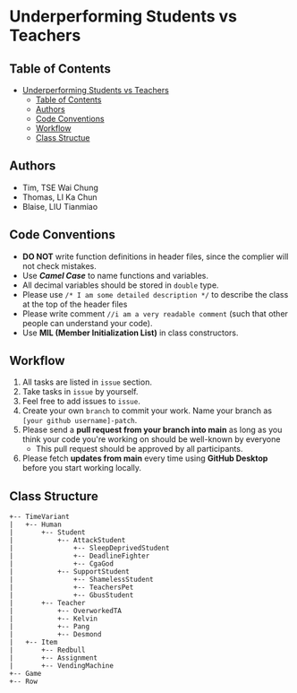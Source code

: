 # Underperforming Students vs Teachers
## Table of Contents
- [Underperforming Students vs Teachers](#underperforming-students-vs-teachers)
  - [Table of Contents](#table-of-contents)
  - [Authors</br>](#authorsbr)
  - [Code Conventions](#code-conventions)
  - [Workflow](#workflow)
  - [Class Structue](#class-structue)

## Authors
- Tim, TSE Wai Chung
- Thomas, LI Ka Chun
- Blaise, LIU Tianmiao

## Code Conventions
- **DO NOT** write function definitions in header files, since the complier will not check mistakes.
- Use ***Camel Case*** to name functions and variables.
- All decimal variables should be stored in `double` type.
- Please use `/* I am some detailed description */` to describe the class at the top of the header files
- Please write comment `//i am a very readable comment` (such that other people can understand your code).
- Use **MIL (Member Initialization List)** in class constructors.

## Workflow
1. All tasks are listed in `issue` section.
2. Take tasks in `issue` by yourself.
3. Feel free to add issues to `issue`.
4. Create your own `branch` to commit your work. Name your branch as `[your github username]-patch`.
5. Please send a **pull request from your branch into main** as long as you think your code you're working on should be well-known by everyone
   - This pull request should be approved by all participants.
6. Please fetch **updates from main** every time using **GitHub Desktop** before you start working locally.

## Class Structure
```
+-- TimeVariant
|   +-- Human
|       +-- Student
|           +-- AttackStudent
|               +-- SleepDeprivedStudent
|               +-- DeadlineFighter
|               +-- CgaGod
|           +-- SupportStudent
|               +-- ShamelessStudent
|               +-- TeachersPet
|               +-- GbusStudent
|       +-- Teacher
|           +-- OverworkedTA
|           +-- Kelvin
|           +-- Pang
|           +-- Desmond
|   +-- Item
|       +-- Redbull
|       +-- Assignment
|       +-- VendingMachine
+-- Game
+-- Row
```
